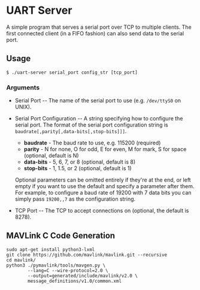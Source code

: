 # UART Server

A simple program that serves a serial port over TCP to multiple clients. The first connected
client (in a FIFO fashion) can also send data to the serial port.

## Usage

```shell
$ ./uart-server serial_port config_str [tcp_port]
```

### Arguments

* Serial Port -- The name of the serial port to use (e.g. `/dev/ttyS0` on UNIX).

* Serial Port Configuration -- A string specifying how to configure the serial port. The format of
    the serial port configuration string is `baudrate[,parity[,data-bits[,stop-bits]]]`.

    * **baudrate** - The baud rate to use, e.g. 115200 (required)
    * **parity** - N for none, O for odd, E for even, M for mark, S for space (optional, default is N)
    * **data-bits** - 5, 6, 7, or 8 (optional, default is 8)
    * **stop-bits** - 1, 1.5, or 2 (optional, default is 1)

    Optional parameters can be omitted entirely if they're at the end, or left empty if you want to use
    the default and specify a parameter after them. For example, to configure a baud rate of 19200 with 7
    data bits you can simply pass `19200,,7` as the configuration string.

* TCP Port -- The TCP to accept connections on (optional, the default is 8278).

## MAVLink C Code Generation

```
sudo apt-get install python3-lxml
git clone https://github.com/mavlink/mavlink.git --recursive
cd mavlink/
python3 ./pymavlink/tools/mavgen.py \
        --lang=C --wire-protocol=2.0 \
        --output=generated/include/mavlink/v2.0 \
        message_definitions/v1.0/common.xml
```
